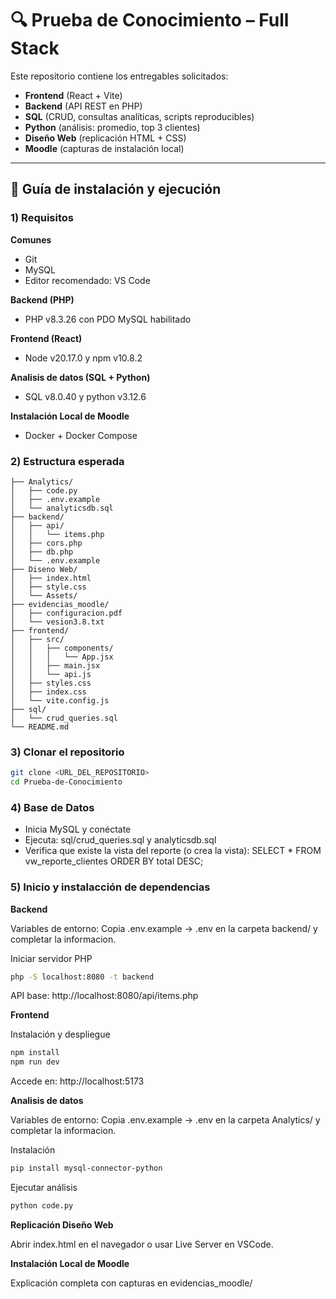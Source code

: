 # 🔍 Prueba de Conocimiento – Full Stack

Este repositorio contiene los entregables solicitados:

- **Frontend** (React + Vite)
- **Backend** (API REST en PHP)
- **SQL** (CRUD, consultas analíticas, scripts reproducibles)
- **Python** (análisis: promedio, top 3 clientes)
- **Diseño Web** (replicación HTML + CSS)
- **Moodle** (capturas de instalación local)

---

## 🚀 Guía de instalación y ejecución

### 1) Requisitos

**Comunes**
- Git  
- MySQL 
- Editor recomendado: VS Code  

**Backend (PHP)**
- PHP v8.3.26 con PDO MySQL habilitado  

**Frontend (React)**
- Node v20.17.0 y npm v10.8.2

**Analisis de datos (SQL + Python)**
- SQL v8.0.40 y python v3.12.6

**Instalación Local de Moodle**
- Docker + Docker Compose

### 2) Estructura esperada

```plaintext
├── Analytics/
│   ├── code.py
│   ├── .env.example
│   └── analyticsdb.sql
├── backend/
│   ├── api/
│   │   └── items.php
│   ├── cors.php
│   ├── db.php
│   └── .env.example
├── Diseno Web/
│   ├── index.html
│   ├── style.css
│   └── Assets/
├── evidencias_moodle/
│   ├── configuracion.pdf
│   └── vesion3.8.txt
├── frontend/
│   ├── src/
│   │   ├── components/
│   │   │   └── App.jsx
│   │   ├── main.jsx
│   │   └── api.js
│   ├── styles.css
│   ├── index.css
│   └── vite.config.js          
├── sql/
│   └── crud_queries.sql
└── README.md
```

### 3) Clonar el repositorio
```bash
git clone <URL_DEL_REPOSITORIO>
cd Prueba-de-Conocimiento
```

### 4) Base de Datos
- Inicia MySQL y conéctate
- Ejecuta: sql/crud_queries.sql y analyticsdb.sql
- Verifica que existe la vista del reporte (o crea la vista): SELECT * FROM vw_reporte_clientes ORDER BY total DESC;

### 5) Inicio y instalacción de dependencias

**Backend**
<div style="page-break-after: always;"></div>
Variables de entorno: Copia .env.example → .env en la carpeta backend/ y completar la informacion.
<div style="page-break-after: always;"></div>

Iniciar servidor PHP
```bash
php -S localhost:8080 -t backend
```
API base: http://localhost:8080/api/items.php

**Frontend**
<div style="page-break-after: always;"></div>

Instalación y despliegue
```bash
npm install 
npm run dev
```
Accede en: http://localhost:5173

**Analisis de datos**
<div style="page-break-after: always;"></div>
Variables de entorno: Copia .env.example → .env en la carpeta Analytics/ y completar la informacion.
<div style="page-break-after: always;"></div>

Instalación
```bash
pip install mysql-connector-python
```
Ejecutar análisis
```bash
python code.py
```

**Replicación Diseño Web**
<div style="page-break-after: always;"></div>
Abrir index.html en el navegador o usar Live Server en VSCode.
<div style="page-break-after: always;"></div>

**Instalación Local de Moodle**
<div style="page-break-after: always;"></div>
Explicación completa con capturas en evidencias_moodle/